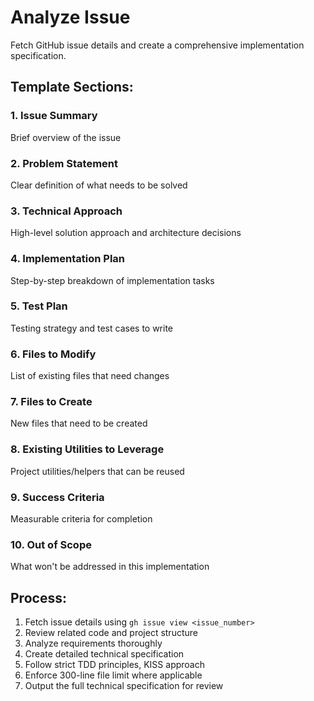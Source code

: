 # Analyze Issue

Fetch GitHub issue details and create a comprehensive implementation specification.

## Template Sections:

### 1. Issue Summary
Brief overview of the issue

### 2. Problem Statement  
Clear definition of what needs to be solved

### 3. Technical Approach
High-level solution approach and architecture decisions

### 4. Implementation Plan
Step-by-step breakdown of implementation tasks

### 5. Test Plan
Testing strategy and test cases to write

### 6. Files to Modify
List of existing files that need changes

### 7. Files to Create
New files that need to be created

### 8. Existing Utilities to Leverage
Project utilities/helpers that can be reused

### 9. Success Criteria
Measurable criteria for completion

### 10. Out of Scope
What won't be addressed in this implementation

## Process:
1. Fetch issue details using `gh issue view <issue_number>`
2. Review related code and project structure
3. Analyze requirements thoroughly
4. Create detailed technical specification
5. Follow strict TDD principles, KISS approach
6. Enforce 300-line file limit where applicable
7. Output the full technical specification for review
